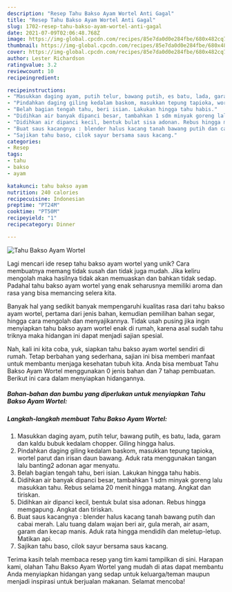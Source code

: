 ```yaml
---
description: "Resep Tahu Bakso Ayam Wortel Anti Gagal"
title: "Resep Tahu Bakso Ayam Wortel Anti Gagal"
slug: 1702-resep-tahu-bakso-ayam-wortel-anti-gagal
date: 2021-07-09T02:06:48.768Z
image: https://img-global.cpcdn.com/recipes/85e7da0d0e284fbe/680x482cq70/tahu-bakso-ayam-wortel-foto-resep-utama.jpg
thumbnail: https://img-global.cpcdn.com/recipes/85e7da0d0e284fbe/680x482cq70/tahu-bakso-ayam-wortel-foto-resep-utama.jpg
cover: https://img-global.cpcdn.com/recipes/85e7da0d0e284fbe/680x482cq70/tahu-bakso-ayam-wortel-foto-resep-utama.jpg
author: Lester Richardson
ratingvalue: 3.2
reviewcount: 10
recipeingredient:

recipeinstructions:
- "Masukkan daging ayam, putih telur, bawang putih, es batu, lada, garam dan kaldu bubuk kedalam chopper. Giling hingga halus."
- "Pindahkan daging giling kedalam baskom, masukkan tepung tapioka, wortel parut dan irisan daun bawang. Aduk rata menggunakan tangan lalu banting2 adonan agar menyatu."
- "Belah bagian tengah tahu, beri isian. Lakukan hingga tahu habis."
- "Didihkan air banyak dipanci besar, tambahkan 1 sdm minyak goreng lalu masukkan tahu. Rebus selama 20 menit hingga matang. Angkat dan tiriskan."
- "Didihkan air dipanci kecil, bentuk bulat sisa adonan. Rebus hingga memgapung. Angkat dan tiriskan."
- "Buat saus kacangnya : blender halus kacang tanah bawang putih dan cabai merah. Lalu tuang dalam wajan beri air, gula merah, air asam, garam dan kecap manis. Aduk rata hingga mendidih dan meletup-letup. Matikan api."
- "Sajikan tahu baso, cilok sayur bersama saus kacang."
categories:
- Resep
tags:
- tahu
- bakso
- ayam

katakunci: tahu bakso ayam 
nutrition: 240 calories
recipecuisine: Indonesian
preptime: "PT24M"
cooktime: "PT50M"
recipeyield: "1"
recipecategory: Dinner

---
```



![Tahu Bakso Ayam Wortel](https://img-global.cpcdn.com/recipes/85e7da0d0e284fbe/680x482cq70/tahu-bakso-ayam-wortel-foto-resep-utama.jpg)

Lagi mencari ide resep tahu bakso ayam wortel yang unik? Cara membuatnya memang tidak susah dan tidak juga mudah. Jika keliru mengolah maka hasilnya tidak akan memuaskan dan bahkan tidak sedap. Padahal tahu bakso ayam wortel yang enak seharusnya memiliki aroma dan rasa yang bisa memancing selera kita.

Banyak hal yang sedikit banyak mempengaruhi kualitas rasa dari tahu bakso ayam wortel, pertama dari jenis bahan, kemudian pemilihan bahan segar, hingga cara mengolah dan menyajikannya. Tidak usah pusing jika ingin menyiapkan tahu bakso ayam wortel enak di rumah, karena asal sudah tahu triknya maka hidangan ini dapat menjadi sajian spesial.




Nah, kali ini kita coba, yuk, siapkan tahu bakso ayam wortel sendiri di rumah. Tetap berbahan yang sederhana, sajian ini bisa memberi manfaat untuk membantu menjaga kesehatan tubuh kita. Anda bisa membuat Tahu Bakso Ayam Wortel menggunakan 0 jenis bahan dan 7 tahap pembuatan. Berikut ini cara dalam menyiapkan hidangannya.

<!--inarticleads1-->

##### Bahan-bahan dan bumbu yang diperlukan untuk menyiapkan Tahu Bakso Ayam Wortel:





<!--inarticleads2-->

##### Langkah-langkah membuat Tahu Bakso Ayam Wortel:

1. Masukkan daging ayam, putih telur, bawang putih, es batu, lada, garam dan kaldu bubuk kedalam chopper. Giling hingga halus.
1. Pindahkan daging giling kedalam baskom, masukkan tepung tapioka, wortel parut dan irisan daun bawang. Aduk rata menggunakan tangan lalu banting2 adonan agar menyatu.
1. Belah bagian tengah tahu, beri isian. Lakukan hingga tahu habis.
1. Didihkan air banyak dipanci besar, tambahkan 1 sdm minyak goreng lalu masukkan tahu. Rebus selama 20 menit hingga matang. Angkat dan tiriskan.
1. Didihkan air dipanci kecil, bentuk bulat sisa adonan. Rebus hingga memgapung. Angkat dan tiriskan.
1. Buat saus kacangnya : blender halus kacang tanah bawang putih dan cabai merah. Lalu tuang dalam wajan beri air, gula merah, air asam, garam dan kecap manis. Aduk rata hingga mendidih dan meletup-letup. Matikan api.
1. Sajikan tahu baso, cilok sayur bersama saus kacang.




Terima kasih telah membaca resep yang tim kami tampilkan di sini. Harapan kami, olahan Tahu Bakso Ayam Wortel yang mudah di atas dapat membantu Anda menyiapkan hidangan yang sedap untuk keluarga/teman maupun menjadi inspirasi untuk berjualan makanan. Selamat mencoba!
